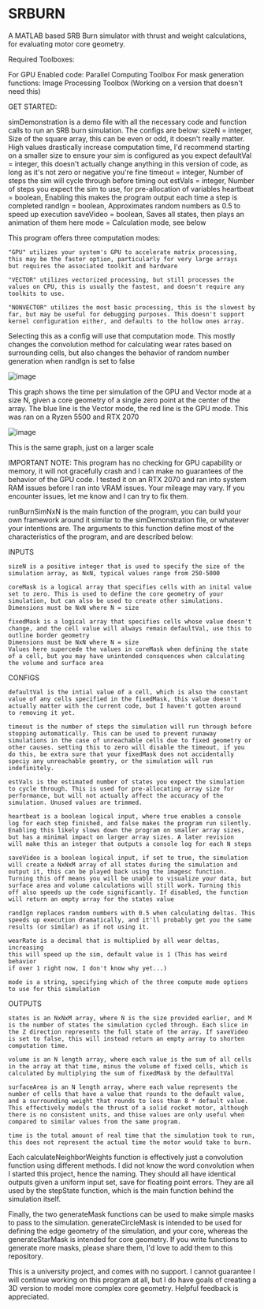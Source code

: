 # SRBURN
A MATLAB based SRB Burn simulator with thrust and weight calculations, for evaluating motor core geometry.

Required Toolboxes:

For GPU Enabled code: Parallel Computing Toolbox
For mask generation functions: Image Processing Toolbox (Working on a version that doesn't need this)

GET STARTED:

simDemonstration is a demo file with all the necessary code and function calls to run an SRB burn simulation. The configs are below:
sizeN = integer, Size of the square array, this can be even or odd, it doesn't really matter. High values drastically increase computation time, I'd recommend starting on a smaller size to ensure your sim is configured as you expect
defaultVal = integer, this doesn't actually change anything in this version of code, as long as it's not zero or negative you're fine
timeout = integer, Number of steps the sim will cycle through before timing out
estVals = integer, Number of steps you expect the sim to use, for pre-allocation of variables
heartbeat = boolean, Enabling this makes the program output each time a step is completed
randIgn = boolean, Approximates random numbers as 0.5 to speed up execution
saveVideo = boolean, Saves all states, then plays an animation of them here
mode = Calculation mode, see below

This program offers three computation modes:

    "GPU" utilizes your system's GPU to accelerate matrix processing,
    this may be the faster option, particularly for very large arrays
    but requires the associated toolkit and hardware

    "VECTOR" utilizes vectorized processing, but still processes the
    values on CPU, this is usually the fastest, and doesn't require any
    toolkits to use. 

    "NONVECTOR" utilizes the most basic processing, this is the slowest by
    far, but may be useful for debugging purposes. This doesn't support 
    kernel configuration either, and defaults to the hollow ones array.

Selecting this as a config will use that computation mode. This mostly changes the convolution method for calculating wear rates based on surrounding cells, but also changes the behavior of random number generation when randIgn is set to false

![image](https://github.com/user-attachments/assets/0525673c-53b5-4d52-a2ca-ecfc33c5f296)

This graph shows the time per simulation of the GPU and Vector mode at a size N, given a core geometry of a single zero point at the center of the array.
The blue line is the Vector mode, the red line is the GPU mode. This was ran on a Ryzen 5500 and RTX 2070

![image](https://github.com/user-attachments/assets/03e5475b-587e-40a7-84c3-23937de68d9f)

This is the same graph, just on a larger scale

IMPORTANT NOTE: This program has no checking for GPU capability or memory, it will not gracefully crash and I can make no guarantees of the behavior of the GPU code. I tested it on an RTX 2070 and ran into system RAM issues before I ran into VRAM issues. Your mileage may vary. If you encounter issues, let me know and I can try to fix them.

runBurnSimNxN is the main function of the program, you can build your own framework around it similar to the simDemonstration file, or whatever your intentions are. The arguments to this function define most of the characteristics of the program, and are described below: 

INPUTS

    sizeN is a positive integer that is used to specify the size of the
    simulation array, as NxN, typical values range from 250-5000

    coreMask is a logical array that specifies cells with an inital value
    set to zero. This is used to define the core geometry of your
    simulation, but can also be used to create other simulations.
    Dimensions must be NxN where N = size

    fixedMask is a logical array that specifies cells whose value doesn't
    change, and the cell value will always remain defaultVal, use this to
    outline border geometry
    Dimensions must be NxN where N = size
    Values here supercede the values in coreMask when defining the state
    of a cell, but you may have unintended consquences when calculating 
    the volume and surface area

CONFIGS

    defaultVal is the intial value of a cell, which is also the constant
    value of any cells specified in the fixedMask, this value doesn't
    actually matter with the current code, but I haven't gotten around
    to removing it yet.

    timeout is the number of steps the simulation will run through before
    stopping automatically. This can be used to prevent runaway
    simulations in the case of unreachable cells due to fixed geometry or
    other causes. setting this to zero will disable the timeout, if you
    do this, be extra sure that your fixedMask does not accidentally
    speciy any unreachable geomtry, or the simulation will run
    indefinitely.

    estVals is the estimated number of states you expect the simulation
    to cycle through. This is used for pre-allocating array size for
    performance, but will not actually affect the accuracy of the
    simulation. Unused values are trimmed.

    heartbeat is a boolean logical input, where true enables a console
    log for each step finished, and false makes the program run silently.
    Enabling this likely slows down the program on smaller array sizes,
    but has a minimal impact on larger array sizes. A later revision
    will make this an integer that outputs a console log for each N steps

    saveVideo is a boolean logical input, if set to true, the simulation
    will create a NxNxM array of all states during the simulation and
    output it, this can be played back using the imagesc function.
    Turning this off means you will be unable to visualize your data, but
    surface area and volume calculations will still work. Turning this
    off also speeds up the code significantly. If disabled, the function
    will return an empty array for the states value

    randIgn replaces random numbers with 0.5 when calculating deltas. This
    speeds up execution dramatically, and it'll probably get you the same
    results (or similar) as if not using it.

    wearRate is a decimal that is multiplied by all wear deltas, increasing
    this will speed up the sim, default value is 1 (This has weird behavior
    if over 1 right now, I don't know why yet...)

    mode is a string, specifying which of the three compute mode options
    to use for this simulation


OUTPUTS

    states is an NxNxM array, where N is the size provided earlier, and M
    is the number of states the simulation cycled through. Each slice in
    the Z direction represents the full state of the array. If saveVideo
    is set to false, this will instead return an empty array to shorten
    computation time.

    volume is an N length array, where each value is the sum of all cells
    in the array at that time, minus the volume of fixed cells, which is
    calculated by multiplying the sum of fixedMask by the defaultVal

    surfaceArea is an N length array, where each value represents the
    number of cells that have a value that rounds to the default value, 
    and a surrounding weight that rounds to less than 8 * default value.
    This effectively models the thrust of a solid rocket motor, although
    there is no consistent units, and thise values are only useful when
    compared to similar values from the same program.

    time is the total amount of real time that the simulation took to run,
    this does not represent the actual time the motor would take to burn.

Each calculateNeighborWeights function is effectively just a convolution function using different methods. I did not know the word convolution when I started this project, hence the naming. They should all have identical outputs given a uniform input set, save for floating point errors. They are all used by the stepState function, which is the main function behind the simulation itself. 

Finally, the two generateMask functions can be used to make simple masks to pass to the simulation. generateCircleMask is intended to be used for defining the edge geometry of the simulation, and your core, whereas the generateStarMask is intended for core geometry. If you write functions to generate more masks, please share them, I'd love to add them to this repository.

This is a university project, and comes with no support. I cannot guarantee I will continue working on this program at all, but I do have goals of creating a 3D version to model more complex core geometry. Helpful feedback is appreciated.

